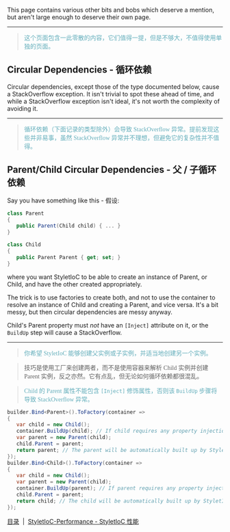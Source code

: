 This page contains various other bits and bobs which deserve a mention, but aren't large enough to deserve their own page.

---
><font color="#63aebb" face="微软雅黑">这个页面包含一此零散的内容，它们值得一提，但是不够大，不值得使用单独的页面。</font>

Circular Dependencies - 循环依赖
---------------------

Circular dependencies, except those of the type documented below, cause a StackOverflow exception. It isn't trivial to spot these ahead of time, and while a StackOverflow exception isn't ideal, it's not worth the complexity of avoiding it.

---
><font color="#63aebb" face="微软雅黑">循环依赖（下面记录的类型除外）会导致 StackOverflow 异常。提前发现这些并非易事，虽然 StackOverflow 异常并不理想，但避免它的复杂性并不值得。</font>

Parent/Child Circular Dependencies - 父 / 子循环依赖
----------------------------------

Say you have something like this - 假设:

```csharp
class Parent
{
   public Parent(Child child) { ... }
}

class Child
{
   public Parent Parent { get; set; }
}
```

where you want StyletIoC to be able to create an instance of Parent, or Child, and have the other created appropriately.

The trick is to use factories to create both, and not to use the container to resolve an instance of Child and creating a Parent, and vice versa. It's a bit messy, but then circular dependencies are messy anyway.

Child's Parent property must *not* have an `[Inject]` attribute on it, or the `BuildUp` step will cause a StackOverflow.

---
><font color="#63aebb" face="微软雅黑">你希望 StyletIoC 能够创建父实例或子实例，并适当地创建另一个实例。

>技巧是使用工厂来创建两者，而不是使用容器来解析 Child 实例并创建 Parent 实例，反之亦然。它有点乱，但无论如何循环依赖都很混乱。

>Child 的 Parent 属性不能包含 `[Inject]` 修饰属性，否则该 `BuildUp` 步骤将导致 StackOverflow 异常。</font>

```csharp
builder.Bind<Parent>().ToFactory(container =>
{
   var child = new Child();
   container.BuildUp(child); // If child requires any property injection - 如果 Child 需要属性注入
   var parent = new Parent(child);
   child.Parent = parent;
   return parent; // The parent will be automatically built up by StyletIoC - 由 StyletIoC 自动构建 Parent
});
builder.Bind<Child>().ToFactory(container =>
{
   var child = new Child();
   var parent = new Parent(child);
   container.BuildUp(parent); // If parent requires any property injection - 如果 Parent 需要属性注入
   child.Parent = parent;
   return child; // The child will be automatically built up by StyletIoC - 由 StyletIoC 自动构建 Child
});
```

[目录](./../Index.md)&nbsp;&nbsp;|&nbsp;&nbsp;[StyletIoC-Performance - StyletIoC 性能](./StyletIoC-Performance.md)